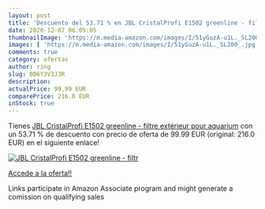 ```yaml
---
layout: post
title: 'Descuento del 53.71 % en JBL CristalProfi E1502 greenline - filtr'
date: 2020-12-07 06:05:05
thumbnailImage: 'https://m.media-amazon.com/images/I/51yGuzA-u1L._SL200_.jpg'
images: [ 'https://m.media-amazon.com/images/I/51yGuzA-u1L._SL200_.jpg' ]
comments: true
category: ofertas
author: ring
slug: B06Y3V3J3R
description:
actualPrice: 99.99 EUR
comparePrice: 216.0 EUR
inStock: true
---
```


Tienes [JBL CristalProfi E1502 greenline - filtre extérieur pour aquarium](https://www.amazon.fr/dp/B06Y3V3J3R/?tag=tolees0d-21) con un 53.71 % de descuento con precio de oferta de 99.99 EUR (original: 216.0 EUR) en el siguiente enlace!

[![JBL CristalProfi E1502 greenline - filtr](https://m.media-amazon.com/images/I/51yGuzA-u1L._SL200_.jpg)](https://www.amazon.fr/dp/B06Y3V3J3R/?tag=tolees0d-21)

[Accede a la oferta!!](https://www.amazon.fr/dp/B06Y3V3J3R/?tag=tolees0d-21)

Links participate in Amazon Associate program and might generate a comission on qualifying sales


